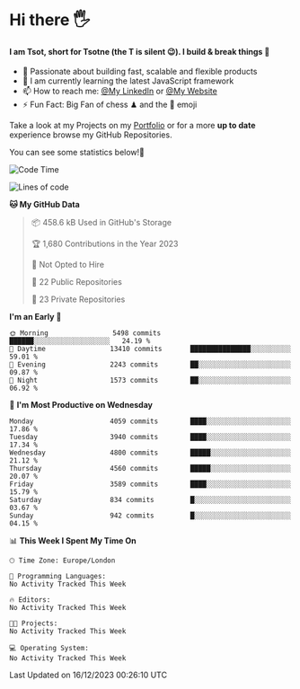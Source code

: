 # Hi there :raised_hand_with_fingers_splayed:
#### I am Tsot, short for Tsotne (the T is silent :wink:). I build & break things :space_invader:
- :telescope: Passionate about building fast, scalable and flexible products
- :seedling: I am currently learning the latest JavaScript framework 
- :mailbox: How to reach me: [@My LinkedIn](https://www.linkedin.com/in/tsotne-gvadzabia/) or [@My Website](https://tsotne.co.uk/contact)
- :zap: Fun Fact: Big Fan of chess ♟ and the 👾 emoji

Take a look at my Projects on my [Portfolio](https://tsotne.co.uk/) or for a more **up to date** experience browse my GitHub Repositories.

You can see some statistics below!:space_invader:
<!--START_SECTION:waka-->
![Code Time](http://img.shields.io/badge/Code%20Time-761%20hrs%202%20mins-blue)

![Lines of code](https://img.shields.io/badge/From%20Hello%20World%20I%27ve%20Written-8.7%20million%20lines%20of%20code-blue)

**🐱 My GitHub Data** 

> 📦 458.6 kB Used in GitHub's Storage 
 > 
> 🏆 1,680 Contributions in the Year 2023
 > 
> 🚫 Not Opted to Hire
 > 
> 📜 22 Public Repositories 
 > 
> 🔑 23 Private Repositories 
 > 
**I'm an Early 🐤** 

```text
🌞 Morning                5498 commits        ██████░░░░░░░░░░░░░░░░░░░   24.19 % 
🌆 Daytime                13410 commits       ███████████████░░░░░░░░░░   59.01 % 
🌃 Evening                2243 commits        ██░░░░░░░░░░░░░░░░░░░░░░░   09.87 % 
🌙 Night                  1573 commits        ██░░░░░░░░░░░░░░░░░░░░░░░   06.92 % 
```
📅 **I'm Most Productive on Wednesday** 

```text
Monday                   4059 commits        ████░░░░░░░░░░░░░░░░░░░░░   17.86 % 
Tuesday                  3940 commits        ████░░░░░░░░░░░░░░░░░░░░░   17.34 % 
Wednesday                4800 commits        █████░░░░░░░░░░░░░░░░░░░░   21.12 % 
Thursday                 4560 commits        █████░░░░░░░░░░░░░░░░░░░░   20.07 % 
Friday                   3589 commits        ████░░░░░░░░░░░░░░░░░░░░░   15.79 % 
Saturday                 834 commits         █░░░░░░░░░░░░░░░░░░░░░░░░   03.67 % 
Sunday                   942 commits         █░░░░░░░░░░░░░░░░░░░░░░░░   04.15 % 
```


📊 **This Week I Spent My Time On** 

```text
🕑︎ Time Zone: Europe/London

💬 Programming Languages: 
No Activity Tracked This Week

🔥 Editors: 
No Activity Tracked This Week

🐱‍💻 Projects: 
No Activity Tracked This Week

💻 Operating System: 
No Activity Tracked This Week
```


 Last Updated on 16/12/2023 00:26:10 UTC
<!--END_SECTION:waka-->
